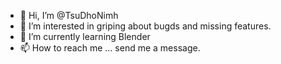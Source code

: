 - 👋 Hi, I’m @TsuDhoNimh
- 👀 I’m interested in griping about bugds and missing features.
- 🌱 I’m currently learning Blender
- 📫 How to reach me ... send me a message.

<!---
TsuDhoNimh/TsuDhoNimh is a ✨ special ✨ repository because its `README.md` (this file) appears on your GitHub profile.
You can click the Preview link to take a look at your changes.
--->
